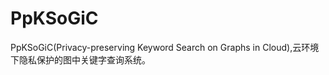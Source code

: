 PpKSoGiC
========
PpKSoGiC(Privacy-preserving Keyword Search on Graphs in Cloud),云环境下隐私保护的图中关键字查询系统。
